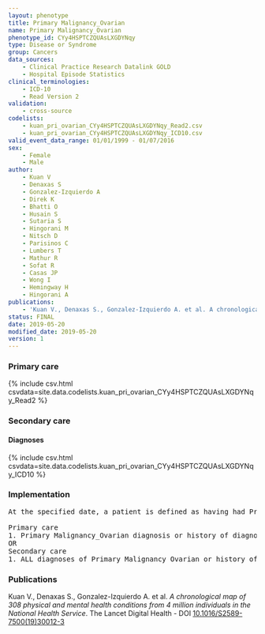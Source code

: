 ```yaml
---
layout: phenotype
title: Primary Malignancy_Ovarian
name: Primary Malignancy_Ovarian
phenotype_id: CYy4HSPTCZQUAsLXGDYNqy 
type: Disease or Syndrome
group: Cancers
data_sources: 
    - Clinical Practice Research Datalink GOLD
    - Hospital Episode Statistics
clinical_terminologies: 
    - ICD-10
    - Read Version 2
validation: 
    - cross-source
codelists: 
    - kuan_pri_ovarian_CYy4HSPTCZQUAsLXGDYNqy_Read2.csv
    - kuan_pri_ovarian_CYy4HSPTCZQUAsLXGDYNqy_ICD10.csv
valid_event_data_range: 01/01/1999 - 01/07/2016
sex: 
    - Female
    - Male
author: 
    - Kuan V
    - Denaxas S
    - Gonzalez-Izquierdo A
    - Direk K
    - Bhatti O
    - Husain S
    - Sutaria S
    - Hingorani M
    - Nitsch D
    - Parisinos C
    - Lumbers T
    - Mathur R
    - Sofat R
    - Casas JP
    - Wong I
    - Hemingway H
    - Hingorani A
publications: 
    - 'Kuan V., Denaxas S., Gonzalez-Izquierdo A. et al. A chronological map of 308 physical and mental health conditions from 4 million individuals in the National Health Service. The Lancet Digital Health - DOI: 10.1016/S2589-7500(19)30012-3' 
status: FINAL
date: 2019-05-20
modified_date: 2019-05-20
version: 1
---
```

### Primary care 
{% include csv.html csvdata=site.data.codelists.kuan_pri_ovarian_CYy4HSPTCZQUAsLXGDYNqy_Read2 %}
### Secondary care 
#### Diagnoses 
{% include csv.html csvdata=site.data.codelists.kuan_pri_ovarian_CYy4HSPTCZQUAsLXGDYNqy_ICD10 %}
### Implementation 
<pre>At the specified date, a patient is defined as having had Primary Malignancy Ovarian IF they meet the criteria for any of the following on or before the specified date. The earliest date on which the individual meets any of the following criteria on or before the specified date is defined as the first event date:

Primary care
1. Primary Malignancy_Ovarian diagnosis or history of diagnosis during a consultation 
OR
Secondary care
1. ALL diagnoses of Primary Malignancy Ovarian or history of diagnosis during a hospitalization</pre> 
 
### Publications 
Kuan V., Denaxas S., Gonzalez-Izquierdo A. et al. _A chronological map of 308 physical and mental health conditions from 4 million individuals in the National Health Service_. The Lancet Digital Health - DOI <a href='https://www.thelancet.com/journals/landig/article/PIIS2589-7500(19)30012-3/fulltext'>10.1016/S2589-7500(19)30012-3</a>